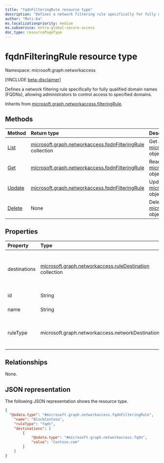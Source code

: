 ```yaml
---
title: "fqdnFilteringRule resource type"
description: "Defines a network filtering rule specifically for fully qualified domain names (FQDNs), allowing administrators to control access to specified domains."
author: "Moti-ba"
ms.localizationpriority: medium
ms.subservice: entra-global-secure-access
doc_type: resourcePageType
---
```


# fqdnFilteringRule resource type

Namespace: microsoft.graph.networkaccess

[!INCLUDE [beta-disclaimer](../../includes/beta-disclaimer.md)]

Defines a network filtering rule specifically for fully qualified domain names (FQDNs), allowing administrators to control access to specified domains.

Inherits from [microsoft.graph.networkaccess.filteringRule](../resources/networkaccess-filteringrule.md).

## Methods
|Method|Return type|Description|
|:---|:---|:---|
|[List](../api/networkaccess-filteringrule-list.md)|[microsoft.graph.networkaccess.fqdnFilteringRule](../resources/networkaccess-fqdnfilteringrule.md) collection|Get a list of the [microsoft.graph.networkaccess.fqdnFilteringRule](../resources/networkaccess-fqdnfilteringrule.md) objects and their properties.|
|[Get](../api/networkaccess-filteringrule-get.md)|[microsoft.graph.networkaccess.fqdnFilteringRule](../resources/networkaccess-fqdnfilteringrule.md)|Read the properties and relationships of a [microsoft.graph.networkaccess.fqdnFilteringRule](../resources/networkaccess-fqdnfilteringrule.md) object.|
|[Update](../api/networkaccess-filteringrule-update.md)|[microsoft.graph.networkaccess.fqdnFilteringRule](../resources/networkaccess-fqdnfilteringrule.md)|Update the properties of a [microsoft.graph.networkaccess.fqdnFilteringRule](../resources/networkaccess-fqdnfilteringrule.md) object.|
|[Delete](../api/networkaccess-filteringrule-delete.md)|None|Delete a [microsoft.graph.networkaccess.fqdnFilteringRule](../resources/networkaccess-fqdnfilteringrule.md) object.|

## Properties
|Property|Type|Description|
|:---|:---|:---|
|destinations|[microsoft.graph.networkaccess.ruleDestination](../resources/networkaccess-ruledestination.md) collection|Destinations maintain a list of potential destinations and destination types that the user may access within the context of a network filtering policy. This includes FQDNs and web categories. Inherited from [microsoft.graph.networkaccess.filteringRule](../resources/networkaccess-filteringrule.md).|
|id|String|Identifier. Inherited from [microsoft.graph.networkaccess.policyRule](../resources/networkaccess-policyrule.md).|
|name|String|Display Name. Inherited from [microsoft.graph.networkaccess.policyRule](../resources/networkaccess-policyrule.md).|
|ruleType|microsoft.graph.networkaccess.networkDestinationType|The network destination type used by a filtering rule. Inherited from [microsoft.graph.networkaccess.filteringRule](../resources/networkaccess-filteringrule.md).The possible values are: `fqdn`, `webCategory`, `unknownFutureValue`.|

## Relationships
None.

## JSON representation
The following JSON representation shows the resource type.
<!-- {
  "blockType": "resource",
  "keyProperty": "id",
  "@odata.type": "microsoft.graph.networkaccess.fqdnFilteringRule",
  "baseType": "microsoft.graph.networkaccess.filteringRule",
  "openType": false
}
-->
``` json
{
  "@odata.type": "#microsoft.graph.networkaccess.fqdnFilteringRule",
	"name": "BlockContoso",
	"ruleType": "fqdn",
	"destinations": [
		{
			"@odata.type": "#microsoft.graph.networkaccess.fqdn",
			"value": "Contoso.com"
		}
	]
}
```


